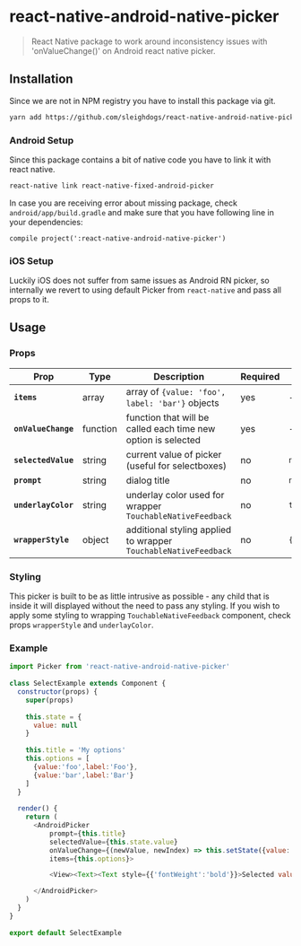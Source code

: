 # react-native-android-native-picker
> React Native package to work around inconsistency issues with 'onValueChange()' on Android react native picker.

## Installation
Since we are not in NPM registry you have to install this package via git.

```bash
yarn add https://github.com/sleighdogs/react-native-android-native-picker.git#master
```

### Android Setup

Since this package contains a bit of native code you have to link it with react native.
```bash
react-native link react-native-fixed-android-picker
```

In case you are receiving error about missing package, check `android/app/build.gradle` and make sure that you have following line in your dependencies:

```
compile project(':react-native-android-native-picker')
```

### iOS Setup
Luckily iOS does not suffer from same issues as Android RN picker, so internally we revert to using default Picker from `react-native` and pass all props to it.

## Usage

### Props

|Prop|Type|Description|Required|Default|
|---|---|---|---|---|
|**`items`**|array|array of `{value: 'foo', label: 'bar'}` objects|yes|-|
|**`onValueChange`**|function|function that will be called each time new option is selected|yes|-|
|**`selectedValue`**|string|current value of picker (useful for selectboxes)|no|`null`|
|**`prompt`**|string|dialog title|no|`null`|
|**`underlayColor`**|string|underlay color used for wrapper `TouchableNativeFeedback`|no|`transparent`|
|**`wrapperStyle`**|object|additional styling applied to wrapper `TouchableNativeFeedback`|no|`{}`|

### Styling
This picker is built to be as little intrusive as possible - any child that is inside it will displayed without the need to pass any styling. If you wish to apply some styling to wrapping `TouchableNativeFeedback` component, check props `wrapperStyle` and `underlayColor`.

### Example
```js
import Picker from 'react-native-android-native-picker'
 
class SelectExample extends Component {
  constructor(props) {
    super(props)
	
    this.state = {
      value: null
    }
	
    this.title = 'My options'
    this.options = [
      {value:'foo',label:'Foo'},
      {value:'bar',label:'Bar'}
    ]
  }
  
  render() {
    return (
      <AndroidPicker
          prompt={this.title}
          selectedValue={this.state.value}
          onValueChange={(newValue, newIndex) => this.setState({value: newValue})}
          items={this.options}>

          <View><Text><Text style={{'fontWeight':'bold'}}>Selected value:</Text> {this.state.value}</Text></View>

      </AndroidPicker>
    )
  }
}
 
export default SelectExample
```

